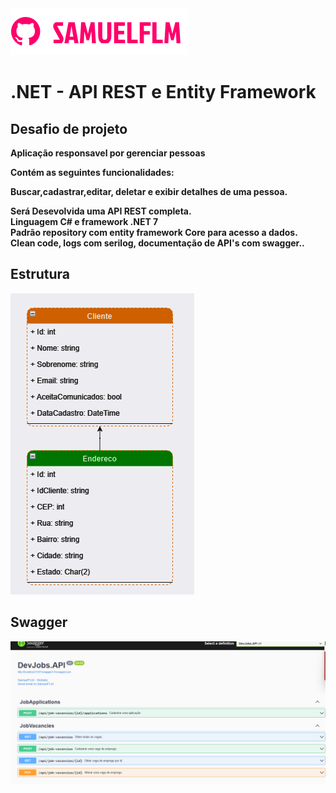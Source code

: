 <img src="Image/logo.png" alt="logo_samuelflm">


# .NET - API REST e Entity Framework

## **Desafio de projeto**

**Aplicação responsavel por gerenciar pessoas**

**Contém as seguintes funcionalidades:<br>**

**Buscar,cadastrar,editar, deletar e exibir detalhes de uma pessoa. <br>**

**Será Desevolvida uma API REST completa. <br>**
**Linguagem C# e framework .NET 7 <br>**
**Padrão repository com entity framework Core para acesso a dados.<br>**
**Clean code, logs com serilog, documentação de API's com swagger..<br>**


## **Estrutura**

<img src="Image/obj_tarefa.png" alt="logo_samuelflm">

## **Swagger**

<img src="Image/swagger.png" alt="logo_samuelflm">


